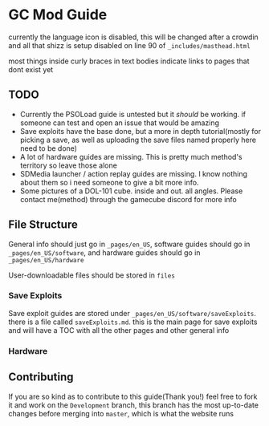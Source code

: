 # GC Mod Guide

currently the language icon is disabled, this will be changed after a crowdin and all that shizz is setup
disabled on line 90 of `_includes/masthead.html`

most things inside curly braces in text bodies indicate links to pages that dont exist yet

## TODO
* Currently the PSOLoad guide is untested but it *should* be working. if someone can test and open an issue that would be amazing
* Save exploits have the base done, but a more in depth tutorial(mostly for picking a save, as well as uploading the save files named properly here need to be done)
* A lot of hardware guides are missing. This is pretty much method's territory so leave those alone
* SDMedia launcher / action replay guides are missing. I know nothing about them so i need someone to give a bit more info.
* Some pictures of a DOL-101 cube. inside and out. all angles. Please contact me(method) through the gamecube discord for more info

## File Structure
General info should just go in `_pages/en_US`, software guides should go in `_pages/en_US/software`, and hardware guides should go in `_pages/en_US/hardware`

User-downloadable files should be stored in `files`

### Save Exploits
Save exploit guides are stored under `_pages/en_US/software/saveExploits`. there is a file called `saveExploits.md`. this is the main page for save exploits and will have a TOC with all the other pages and other general info

### Hardware

## Contributing

If you are so kind as to contribute to this guide(Thank you!) feel free to fork it and work on the `Development` branch, this branch has the most up-to-date changes before merging into `master`, which is what the website runs